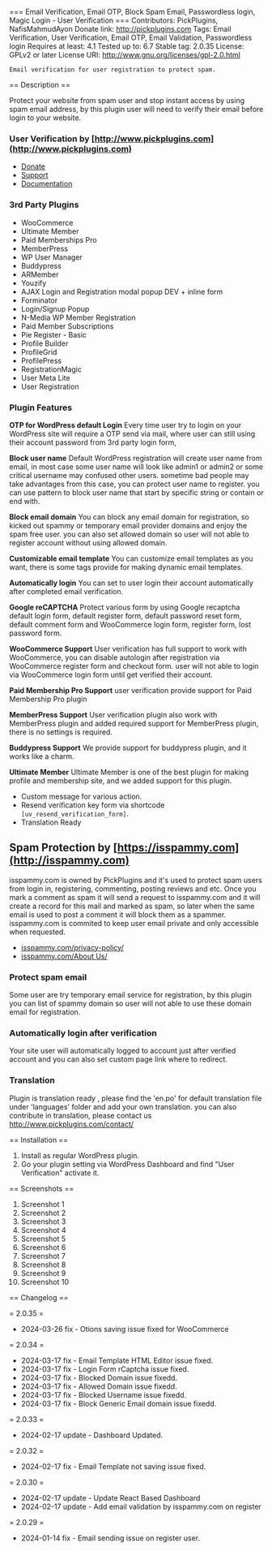 === Email Verification, Email OTP, Block Spam Email, Passwordless login, Magic Login - User Verification  ===
	Contributors: PickPlugins, NafisMahmudAyon
	Donate link: http://pickplugins.com
	Tags:  Email Verification, User Verification, Email OTP, Email Validation, Passwordless login
	Requires at least: 4.1
	Tested up to: 6.7
	Stable tag: 2.0.35
	License: GPLv2 or later
	License URI: http://www.gnu.org/licenses/gpl-2.0.html

	Email verification for user registration to protect spam.

== Description ==

Protect your website from spam user and stop instant access by using spam email address, by this plugin user will need to verify their email before login to your website.

### User Verification by [http://www.pickplugins.com](http://www.pickplugins.com)

* [Donate](https://www.pickplugins.com/item/user-verification/?ref=wordpress.org)
* [Support](https://www.pickplugins.com/support/?ref=wordpress.org)
* [Documentation](https://pickplugins.com/documentation/user-verification/?ref=wordpress.org)

### 3rd Party Plugins

* WooCommerce
* Ultimate Member
* Paid Memberships Pro
* MemberPress
* WP User Manager
* Buddypress
* ARMember
* Youzify
* AJAX Login and Registration modal popup DEV + inline form
* Forminator
* Login/Signup Popup
* N-Media WP Member Registration
* Paid Member Subscriptions
* Pie Register - Basic
* Profile Builder
* ProfileGrid
* ProfilePress
* RegistrationMagic
* User Meta Lite
* User Registration


### Plugin Features

**OTP for WordPress default Login**
Every time user try to login on your WordPress site will require a OTP send via mail, where user can still using their account password from 3rd party login form,

**Block user name**
Default WordPress registration will create user name from email, in most case some user name will look like admin1 or admin2 or some critical username may confused other users. sometime bad people may take advantages from this case, you can protect user name to register. you can use pattern to block user name that start by specific string or contain or end with.

**Block email domain**
You can block any email domain for registration, so kicked out spammy or temporary email provider domains and enjoy the spam free user. you can also set allowed domain so user will not able to register account without using allowed domain.

**Customizable email template**
You can customize email templates as you want, there is some tags provide for making dynamic email templates.

**Automatically login**
You can set to user login their account automatically after completed email verification.

**Google reCAPTCHA**
Protect various form by using Google recaptcha default login form, default register form, default password reset form, default comment form and WooCommerce login form, register form, lost password form.

**WooCommerce Support**
User verification has full support to work with WooCommerce, you can disable autologin after registration via WooCommerce register form and checkout form. user will not able to login via WooCommerce login form until get verified their account.

**Paid Membership Pro Support**
user verification provide support for Paid Membership Pro plugin

**MemberPress Support**
User verification plugin also work with MemberPress plugin and added required support for MemberPress plugin, there is no settings is required.

**Buddypress Support**
We provide support for buddypress plugin, and it works like a charm.

**Ultimate Member**
Ultimate Member is one of the best plugin for making profile and membership site, and we added support for this plugin.

* Custom message for various action.
* Resend verification key form via shortcode `[uv_resend_verification_form]`.
* Translation Ready

## Spam Protection by [https://isspammy.com](http://isspammy.com)

isspammy.com is owned by PickPlugins and it's used to protect spam users from login in, registering, commenting, posting reviews and etc. Once you mark a comment as spam it will send a request to isspammy.com and it will create a record for this mail and marked as spam, so later when the same email is used to post a comment it will block them as a spammer. isspammy.com is commited to keep user email private and only accessible when requested.

* [isspammy.com/privacy-policy/](http://isspammy.com/privacy-policy/)
* [isspammy.com/About Us/](http://isspammy.com/privacy-policy/)



### Protect spam email
Some user are try temporary email service for registration, by this plugin you can list of spammy domain so user will not able to use these domain email for registration.



### Automatically login after verification
Your site user will automatically logged to account just after verified account and you can also set custom page link where to redirect.


### Translation

Plugin is translation ready , please find the 'en.po' for default translation file under 'languages' folder and add your own translation. you can also contribute in translation, please contact us http://www.pickplugins.com/contact/




== Installation ==

1. Install as regular WordPress plugin.<br />
2. Go your plugin setting via WordPress Dashboard and find "User Verification" activate it.<br />


== Screenshots ==

1. Screenshot 1
2. Screenshot 2
3. Screenshot 3
4. Screenshot 4
5. Screenshot 5
6. Screenshot 6
7. Screenshot 7
8. Screenshot 8
9. Screenshot 9
10. Screenshot 10



== Changelog ==

= 2.0.35 =
* 2024-03-26 fix - Otions saving issue fixed for WooCommerce

= 2.0.34 =
* 2024-03-17 fix - Email Template HTML Editor issue fixed.
* 2024-03-17 fix - Login Form rCaptcha issue fixed.
* 2024-03-17 fix - Blocked Domain issue fixedd.
* 2024-03-17 fix - Allowed Domain issue fixedd.
* 2024-03-17 fix - Blocked Username issue fixedd.
* 2024-03-17 fix - Block Generic Email domain issue fixedd.


= 2.0.33 =
* 2024-02-17 update - Dashboard Updated.

= 2.0.32 =
* 2024-02-17 fix - Email Template not saving issue fixed.

= 2.0.30 =
* 2024-02-17 update - Update React Based Dashboard
* 2024-02-17 update - Add email validation by isspammy.com on register

= 2.0.29 =
* 2024-01-14 fix - Email sending issue on register user.
